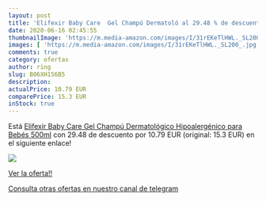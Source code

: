 ```yaml
---
layout: post
title: 'Elifexir Baby Care  Gel Champú Dermatoló al 29.48 % de descuento'
date: 2020-06-16 02:45:55
thumbnailImage: 'https://m.media-amazon.com/images/I/31rEKeTlHWL._SL200_.jpg'
images: [ 'https://m.media-amazon.com/images/I/31rEKeTlHWL._SL200_.jpg' ]
comments: true
category: ofertas
author: ring
slug: B06XH156B5
description:
actualPrice: 10.79 EUR
comparePrice: 15.3 EUR
inStock: true
---
```


Está [Elifexir Baby Care  Gel Champú Dermatológico Hipoalergénico para Bebés  500ml](https://www.amazon.com/dp/B06XH156B5/?tag=redken08-20) con 29.48 de descuento por 10.79 EUR (original: 15.3 EUR) en el siguiente enlace!

[![](https://m.media-amazon.com/images/I/31rEKeTlHWL._SL200_.jpg)](https://www.amazon.com/dp/B06XH156B5/?tag=redken08-20)

[Ver la oferta!!](https://www.amazon.com/dp/B06XH156B5/?tag=redken08-20)

[Consulta otras ofertas en nuestro canal de telegram](https://t.me/s/ofertas25)
